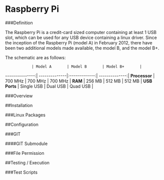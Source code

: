 Raspberry Pi
============

###Definition

The Raspberry Pi is a credit-card sized computer containing at least 1 USB slot, which can be used for any USB device containing a linux driver.  Since the inception of the Raspberry Pi (model A) in February 2012, there have been two additional models made available, the model B, and the model B+.

The schematic are as follows:

                | Model A       | Model B       | Model B+       |
---------------:| --------------|:-------------:| --------------:|
**Processor**   | 700 MHz       | 700 MHz       | 700 MHz        |
**RAM**         | 256 MB        | 512 MB        | 512 MB         |
**USB Ports**   | Single USB    | Dual USB      | Quad USB       |

###Overview

##Installation

###Linux Packages

##Configuration

###GIT

####GIT Submodule

###File Permission

##Testing / Execution

###Test Scripts
